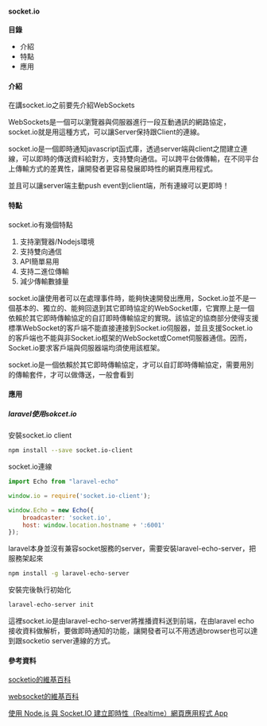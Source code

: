 #### **socket.io**

**目錄**

- 介紹
- 特點
- 應用

#### 介紹

在講socket.io之前要先介紹WebSockets

WebSockets是一個可以瀏覽器與伺服器進行一段互動通訊的網路協定，socket.io就是用這種方式，可以讓Server保持跟Client的連線。

socket.io是一個即時通知javascript函式庫，透過server端與client之間建立連線，可以即時的傳送資料給對方，支持雙向通信。可以跨平台做傳輸，在不同平台上傳輸方式的差異性，讓開發者更容易發展即時性的網頁應用程式。

並且可以讓server端主動push event到client端，所有連線可以更即時！

#### 特點

socket.io有幾個特點

1. 支持瀏覽器/Nodejs環境
2. 支持雙向通信
3. API簡單易用
4. 支持二進位傳輸
5. 減少傳輸數據量

socket.io讓使用者可以在處理事件時，能夠快速開發出應用，Socket.io並不是一個基本的、獨立的、能夠回退到其它即時協定的WebSocket庫，它實際上是一個依賴於其它即時傳輸協定的自訂即時傳輸協定的實現。該協定的協商部分使得支援標準WebSocket的客戶端不能直接連接到Socket.io伺服器，並且支援Socket.io的客戶端也不能與非Socket.io框架的WebSocket或Comet伺服器通信。因而，Socket.io要求客戶端與伺服器端均須使用該框架。

socket.io是一個依賴於其它即時傳輸協定，才可以自訂即時傳輸協定，需要用別的傳輸套件，才可以做傳送，一般會看到

#### 應用

##### laravel使用sokcet.io

安裝socket.io client

```bash
npm install --save socket.io-client
```

socket.io連線

```javascript
import Echo from "laravel-echo"

window.io = require('socket.io-client');

window.Echo = new Echo({
    broadcaster: 'socket.io',
    host: window.location.hostname + ':6001'
});
```

laravel本身並沒有兼容socket服務的server，需要安裝laravel-echo-server，把服務架起來

```bash
npm install -g laravel-echo-server
```

安裝完後執行初始化

```bash
laravel-echo-server init
```



這裡socket.io是由laravel-echo-server將推播資料送到前端，在由laravel echo接收資料做解析，要做即時通知的功能，讓開發者可以不用透過browser也可以達到跟socketio server連線的方式。

#### **參考資料**

[socketio的維基百科](https://zh.wikipedia.org/wiki/Socket.IO)

[websocket的維基百科](https://zh.wikipedia.org/wiki/WebSocket)

[使用 Node.js 與 Socket.IO 建立即時性（Realtime）網頁應用程式 App](https://blog.gtwang.org/programming/socket-io-node-js-realtime-app/)

